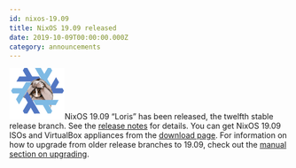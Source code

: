 ```yaml
---
id: nixos-19.09
title: NixOS 19.09 released
date: 2019-10-09T00:00:00.000Z
category: announcements
---
```


[![19.09 Loris logo](../../../assets/logo/nixos-logo-19.09-loris-lores.png)](https://github.com/NixOS/nixos-artwork/blob/master/releases/19.09-loris/loris.png)NixOS 19.09 “Loris” has been released, the twelfth stable release branch. See the [release notes](/manual/nixos/stable/release-notes.html#sec-release-19.09) for details. You can get NixOS 19.09 ISOs and VirtualBox appliances from the [download page](/download). For information on how to upgrade from older release branches to 19.09, check out the [manual section on upgrading](/manual/nixos/stable/index.html#sec-upgrading).
